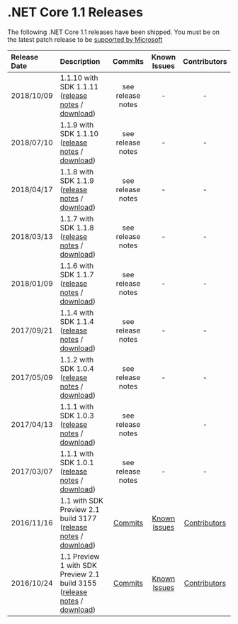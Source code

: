 # .NET Core 1.1 Releases

The following .NET Core 1.1 releases have been shipped. You must be on the latest patch release to be [supported by Microsoft](../../microsoft-support.md)

| Release Date | Description | Commits | Known Issues | Contributors |
| :-- | :-- | :--: | :--: | :--: |
| 2018/10/09 | 1.1.10 with SDK 1.1.11 ([release notes](1.1.10.md) / [download](../download-archives/1.1.10-download.md)) | see release notes | - | - |
| 2018/07/10 | 1.1.9 with SDK 1.1.10 ([release notes](1.1.9.md) / [download](../download-archives/1.1.9-download.md)) | see release notes | - | - |
| 2018/04/17 | 1.1.8 with SDK 1.1.9 ([release notes](1.1.8.md) / [download](../download-archives/1.1.8-download.md)) | see release notes | - | - |
| 2018/03/13 | 1.1.7 with SDK 1.1.8 ([release notes](1.1.7.md) / [download](../download-archives/1.1.7-download.md)) | see release notes | - | - |
| 2018/01/09 | 1.1.6 with SDK 1.1.7 ([release notes](1.1.6.md) / [download](../download-archives/1.1.6-download.md)) | see release notes | - | - |
| 2017/09/21 | 1.1.4 with SDK 1.1.4 ([release notes](1.1.4.md) / [download](../download-archives/1.1.4-download.md)) | see release notes | - | - |
| 2017/05/09 | 1.1.2 with SDK 1.0.4 ([release notes](1.1.2.md) / [download](../download-archives/1.1.2-download.md)) | see release notes | - | - |
| 2017/04/13 | 1.1.1 with SDK 1.0.3 ([release notes](https://github.com/dotnet/cli/releases/tag/v1.0.3) / [download](../download-archives/1.0.3-sdk-download.md)) | see release notes |   | - |
| 2017/03/07 | 1.1.1 with SDK 1.0.1 ([release notes](1.1.1.md) / [download](../download-archives/1.1.1-download.md)) | see release notes | - | - |
| 2016/11/16 | 1.1 with SDK Preview 2.1 build 3177 ([release notes](1.1.md) / [download](../download-archives/1.1-preview2.1-download.md)) | [Commits](1.1-commits.md) | [Known Issues](1.1-known-issues.md) | [Contributors](1.1-contributor-list.md) |
| 2016/10/24 | 1.1 Preview 1 with SDK Preview 2.1 build 3155 ([release notes](1.1.0-preview1.md) / [download](../download-archives/preview-download.md)) | [Commits](1.1-preview1-commits.md) | [Known Issues](1.1.0-preview1-known-issues.md) | [Contributors](1.1.0-preview1-contibutor-list.md) |
